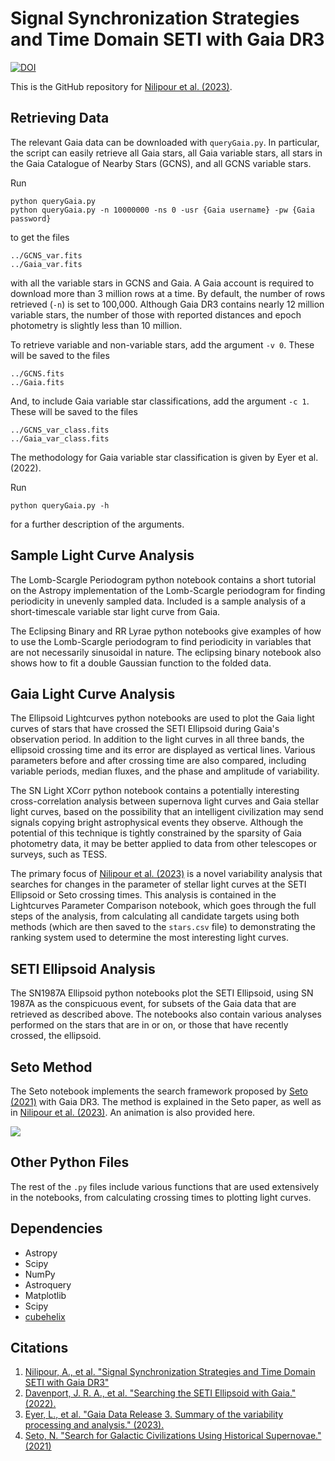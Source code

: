 # Signal Synchronization Strategies and Time Domain SETI with Gaia DR3

[![DOI](https://zenodo.org/badge/503060847.svg)](https://zenodo.org/badge/latestdoi/503060847)

This is the GitHub repository for [Nilipour et al. (2023)](https://ui.adsabs.harvard.edu/abs/2023AJ....166...79N/abstract).

Retrieving Data
-------
The relevant Gaia data can be downloaded with `queryGaia.py`. In particular, the script can easily retrieve all Gaia stars, all Gaia variable stars, all stars in the Gaia Catalogue of Nearby Stars (GCNS), and all GCNS variable stars.

Run
``` 
python queryGaia.py
python queryGaia.py -n 10000000 -ns 0 -usr {Gaia username} -pw {Gaia password}
```
to get the files
```
../GCNS_var.fits
../Gaia_var.fits
```
with all the variable stars in GCNS and Gaia. A Gaia account is required to download more than 3 million rows at a time. By default, the number of rows retrieved (```-n```) is set to 100,000. Although Gaia DR3 contains nearly 12 million variable stars, the number of those with reported distances and epoch photometry is slightly less than 10 million. 

To retrieve variable and non-variable stars, add the argument ```-v 0```. These will be saved to the files
```
../GCNS.fits
../Gaia.fits
```

And, to include Gaia variable star classifications, add the argument ```-c 1```. These will be saved to the files
```
../GCNS_var_class.fits
../Gaia_var_class.fits
```
The methodology for Gaia variable star classification is given by Eyer et al. (2022).

Run 
```
python queryGaia.py -h
```
for a further description of the arguments.

Sample Light Curve Analysis
--------
The Lomb-Scargle Periodogram python notebook contains a short tutorial on the Astropy implementation of the Lomb-Scargle periodogram for finding periodicity in unevenly sampled data. Included is a sample analysis of a short-timescale variable star light curve from Gaia.

The Eclipsing Binary and RR Lyrae python notebooks give examples of how to use the Lomb-Scargle periodogram to find periodicity in variables that are not necessarily sinusoidal in nature. The eclipsing binary notebook also shows how to fit a double Gaussian function to the folded data.


Gaia Light Curve Analysis
--------
The Ellipsoid Lightcurves python notebooks are used to plot the Gaia light curves of stars that have crossed the SETI Ellipsoid during Gaia's observation period. In addition to the light curves in all three bands, the ellipsoid crossing time and its error are displayed as vertical lines. Various parameters before and after crossing time are also compared, including variable periods, median fluxes, and the phase and amplitude of variability. 

The SN Light XCorr python notebook contains a potentially interesting cross-correlation analysis between supernova light curves and Gaia stellar light curves, based on the possibility that an intelligent civilization may send signals copying bright astrophysical events they observe. Although the potential of this technique is tightly constrained by the sparsity of Gaia photometry data, it may be better applied to data from other telescopes or surveys, such as TESS. 

The primary focus of [Nilipour et al. (2023)](https://ui.adsabs.harvard.edu/abs/2023AJ....166...79N/abstract) is a novel variability analysis that searches for changes in the parameter of stellar light curves at the SETI Ellipsoid or Seto crossing times. This analysis is contained in the Lightcurves Parameter Comparison notebook, which goes through the full steps of the analysis, from calculating all candidate targets using both methods (which are then saved to the ```stars.csv``` file) to demonstrating the ranking system used to determine the most interesting light curves.


SETI Ellipsoid Analysis
--------
The SN1987A Ellipsoid python notebooks plot the SETI Ellipsoid, using SN 1987A as the conspicuous event, for subsets of the Gaia data that are retrieved as described above. The notebooks also contain various analyses performed on the stars that are in or on, or those that have recently crossed, the ellipsoid.


Seto Method
---------
The Seto notebook implements the search framework proposed by [Seto (2021)](https://ui.adsabs.harvard.edu/abs/2021ApJ...917...96S/abstract) with Gaia DR3. The method is explained in the Seto paper, as well as in [Nilipour et al. (2023)](https://ui.adsabs.harvard.edu/abs/2023AJ....166...79N/abstract). An animation is also provided here.

![](https://github.com/anilipour/Gaia-DR3-Time-Domain-SETI/blob/main/Figures/setoAnimation.gif)


Other Python Files
--------
The rest of the ```.py``` files include various functions that are used extensively in the notebooks, from calculating crossing times to plotting light curves. 


Dependencies
---------
* Astropy
* Scipy
* NumPy
* Astroquery
* Matplotlib 
* Scipy
* [cubehelix](https://github.com/jradavenport/cubehelix)

Citations
---------
1. [Nilipour, A., et al. "Signal Synchronization Strategies and Time Domain SETI with Gaia DR3"](https://ui.adsabs.harvard.edu/abs/2023AJ....166...79N/abstract)
2. [Davenport, J. R. A., et al. "Searching the SETI Ellipsoid with Gaia." (2022).](https://ui.adsabs.harvard.edu/abs/2022AJ....164..117D/abstract)
3. [Eyer, L., et al. "Gaia Data Release 3. Summary of the variability processing and analysis." (2023).](https://ui.adsabs.harvard.edu/abs/2023A%26A...674A..13E/abstract)
4. [Seto, N. "Search for Galactic Civilizations Using Historical Supernovae." (2021)](https://ui.adsabs.harvard.edu/abs/2021ApJ...917...96S/abstract)